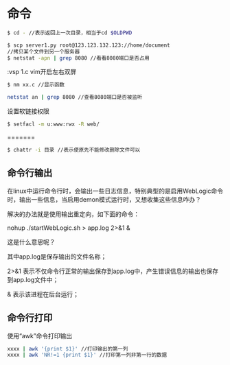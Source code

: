 # 命令

```bash
$ cd - //表示返回上一次目录，相当于cd $OLDPWD
```

```bash
$ scp server1.py root@123.123.132.123://home/document
//拷贝某个文件到另一个服务器 
$ netstat -apn | grep 8080 //看看8080端口是否占用	
```

:vsp 1.c vim开启左右双屏

```bash
$ nm xx.c //显示函数
```

```bash
netstat an | grep 8080 //查看8080端口是否被监听
```

设置软链接权限

```bash
$ setfacl -m u:www:rwx -R web/
```

=======
```bash
$ chattr -i 目录 //表示使原先不能修改删除文件可以
```

## 命令行输出

在linux中运行命令行时，会输出一些日志信息，特别典型的是启用WebLogic命令时，输出一些信息，当启用demon模式运行时，又想收集这些信息咋办？

解决的办法就是使用输出重定向，如下面的命令：

nohup ./startWebLogic.sh  >  app.log    2>&1     & 

这是什么意思呢？

其中app.log是保存输出的文件名称；

2>&1 表示不仅命令行正常的输出保存到app.log中，产生错误信息的输出也保存到app.log文件中；

& 表示该进程在后台运行；


## 命令行打印
使用“awk”命令打印输出
```bash
xxxx | awk '{print $1}' //打印输出的第一列
xxxx | awk 'NR!=1 {print $1}' //打印第一列非第一行的数据
```